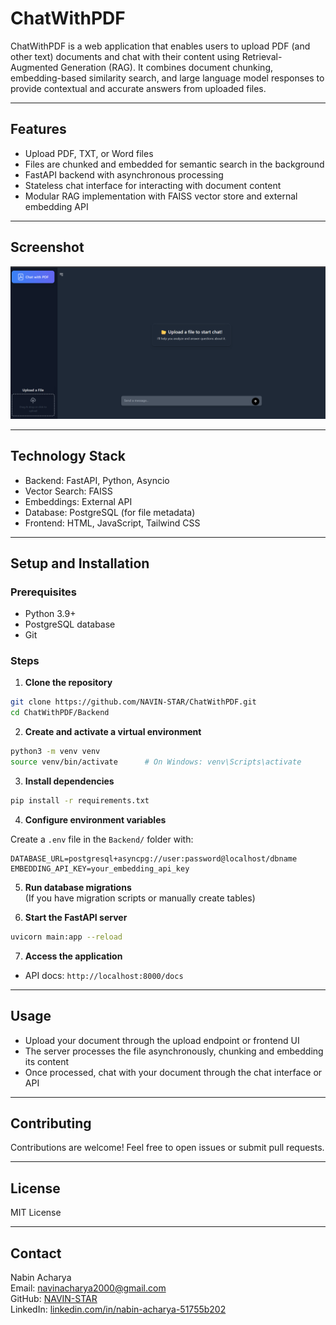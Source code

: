 
# ChatWithPDF

ChatWithPDF is a web application that enables users to upload PDF (and other text) documents and chat with their content using Retrieval-Augmented Generation (RAG). It combines document chunking, embedding-based similarity search, and large language model responses to provide contextual and accurate answers from uploaded files.

---

## Features

- Upload PDF, TXT, or Word files
- Files are chunked and embedded for semantic search in the background
- FastAPI backend with asynchronous processing
- Stateless chat interface for interacting with document content
- Modular RAG implementation with FAISS vector store and external embedding API

---

## Screenshot


![ChatWithPDF - Upload Screen](image.png)

---

## Technology Stack

- Backend: FastAPI, Python, Asyncio
- Vector Search: FAISS
- Embeddings: External API
- Database: PostgreSQL (for file metadata)
- Frontend: HTML, JavaScript, Tailwind CSS

---

## Setup and Installation

### Prerequisites

- Python 3.9+
- PostgreSQL database
- Git

### Steps

1. **Clone the repository**

```bash
git clone https://github.com/NAVIN-STAR/ChatWithPDF.git
cd ChatWithPDF/Backend
```

2. **Create and activate a virtual environment**

```bash
python3 -m venv venv
source venv/bin/activate      # On Windows: venv\Scripts\activate
```

3. **Install dependencies**

```bash
pip install -r requirements.txt
```

4. **Configure environment variables**

Create a `.env` file in the `Backend/` folder with:

```env
DATABASE_URL=postgresql+asyncpg://user:password@localhost/dbname
EMBEDDING_API_KEY=your_embedding_api_key
```

5. **Run database migrations**  
(If you have migration scripts or manually create tables)

6. **Start the FastAPI server**

```bash
uvicorn main:app --reload
```

7. **Access the application**

- API docs: `http://localhost:8000/docs`

---

## Usage

- Upload your document through the upload endpoint or frontend UI
- The server processes the file asynchronously, chunking and embedding its content
- Once processed, chat with your document through the chat interface or API

---

## Contributing

Contributions are welcome! Feel free to open issues or submit pull requests.

---

## License

MIT License

---

## Contact

Nabin Acharya  
Email: navinacharya2000@gmail.com  
GitHub: [NAVIN-STAR](https://github.com/NAVIN-STAR)  
LinkedIn: [linkedin.com/in/nabin-acharya-51755b202](https://linkedin.com/in/nabin-acharya-51755b202)
